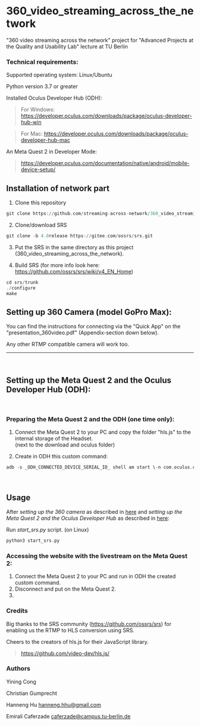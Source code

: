 # 360_video_streaming_across_the_network
"360 video streaming across the network" project for "Advanced Projects at the Quality and Usability Lab" lecture at TU Berlin

### Technical requirements:
Supported operating system: Linux/Ubuntu

Python version 3.7 or greater

Installed Oculus Developer Hub (ODH):
>For Windows: https://developer.oculus.com/downloads/package/oculus-developer-hub-win

>For Mac: https://developer.oculus.com/downloads/package/oculus-developer-hub-mac

An Meta Quest 2 in Developer Mode: 
>https://developer.oculus.com/documentation/native/android/mobile-device-setup/

## Installation of network part

1. Clone this repository 
```adb 
git clone https://github.com/streaming-across-network/360_video_streaming_across_the_network.git
```
2. Clone/download SRS 
```adb 
git clone -b 4.0release https://gitee.com/ossrs/srs.git
```
3. Put the SRS in the same directory as this project (360_video_streaming_across_the_network).

4. Build SRS (for more info look here: https://github.com/ossrs/srs/wiki/v4_EN_Home)
```adb 
cd srs/trunk
./configure
make
```

## Setting up 360 Camera (model GoPro Max):

You can find the instructions for connecting via the "Quick App" on the "presentation_360video.pdf" (Appendix-section down below).

Any other RTMP compatible camera will work too.

---

<br>

## Setting up the Meta Quest 2 and the Oculus Developer Hub (ODH):


<br>  
  
### Preparing the Meta Quest 2 and the ODH (one time only):
1.	Connect the Meta Quest 2 to your PC and copy the folder "hls.js" to the internal storage of the Headset.  
(next to the download and oculus folder)

2.	Create in ODH this custom command: 
```adb 
adb -s _ODH_CONNECTED_DEVICE_SERIAL_ID_ shell am start \-n com.oculus.os.vrbrowserlauncher/.MainActivity \-a android.intent.action.VIEW -d 'file:///storage/emulated/0/hls.js/index.html' 
```
<br>  


## Usage
After *setting up the 360 camera* as described in [here](#setting-up-360-camera-model-gopro-max) and *setting up the Meta Quest 2 and the Oculus Developer Hub* as described in [here](#setting-up-the-meta-quest-2-and-the-oculus-developer-hub-ODH):

Run *start_srs.py* script. (on Linux)

```adb 
python3 start_srs.py
```
  
### Accessing the website with the livestream on the Meta Quest 2:

1.	Connect the Meta Quest 2 to your PC and run in ODH the created custom command.
2.	Disconnect and put on the Meta Quest 2.
3.	
### Credits
Big thanks to the SRS community (https://github.com/ossrs/srs) for enabling us the RTMP to HLS conversion using SRS.  
  
Cheers to the creators of hls.js for their JavaScript library.
>https://github.com/video-dev/hls.js/


### Authors
Yining Cong 

Christian Gumprecht 

Hanneng Hu          hanneng.hhu@gmail.com

Emirali Caferzade   caferzade@campus.tu-berlin.de

